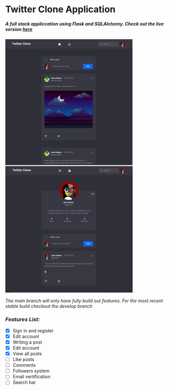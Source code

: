 # Twitter Clone Application
##### _A full stack appliccation using Flask and SQLAlchemy. Check out the live version [here](https://twitter-clone-appl1cation.herokuapp.com/register)_

<p float="left">
  <img src="/front-end-dev/feed.PNG" width="400" />
  <img src="/front-end-dev/profile.PNG" width="400" /> 
</p>

_The main branch will only have fully build out features. For the most recent stable build checkout the develop branch_

### _Features List:_

- [x] Sign in and register
- [x] Edit account
- [x] Writing a post
- [x] Edit account
- [x] View all posts
- [ ] Like posts
- [ ] Comments
- [ ] Followers system
- [ ] Email vertification
- [ ] Search bar
